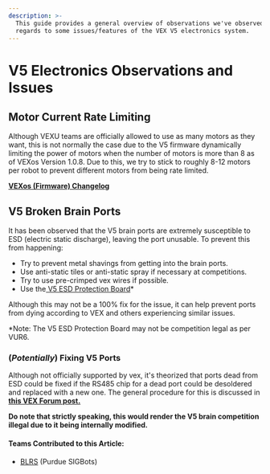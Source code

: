 ```yaml
---
description: >-
  This guide provides a general overview of observations we've observed in
  regards to some issues/features of the VEX V5 electronics system.
---
```


# V5 Electronics Observations and Issues

## **Motor Current Rate Limiting**

Although VEXU teams are officially allowed to use as many motors as they want, this is not normally the case due to the V5 firmware dynamically limiting the power of motors when the number of motors is more than 8 as of VEXos Version 1.0.8. Due to this, we try to stick to roughly 8-12 motors per robot to prevent different motors from being rate limited.

[**VEXos (Firmware) Changelog**](https://www.vexrobotics.com/vexedr/products/firmware)

## **V5 Broken Brain Ports**

It has been observed that the V5 brain ports are extremely susceptible to ESD (electric static discharge), leaving the port unusable. To prevent this from happening:

* Try to prevent metal shavings from getting into the brain ports.
* Use anti-static tiles or anti-static spray if necessary at competitions.
* Try to use pre-crimped vex wires if possible.
* Use the[ V5 ESD Protection Board](../../v5-esd-protection-board.md)\*

Although this may not be a 100% fix for the issue, it can help prevent ports from dying according to VEX and others experiencing similar issues.

\*Note: The V5 ESD Protection Board may not be competition legal as per VUR6.

### **(**_**Potentially**_**) Fixing V5 Ports**

Although not officially supported by vex, it's theorized that ports dead from ESD could be fixed if the RS485 chip for a dead port could be desoldered and replaced with a new one. The general procedure for this is discussed in [**this VEX Forum post.**](https://www.vexforum.com/t/broken-v5-ports-and-how-to-fix-them/76342)

**Do note that strictly speaking, this would render the V5 brain competition illegal due to it being internally modified.**

#### Teams Contributed to this Article:

* [BLRS](https://purduesigbots.com) (Purdue SIGBots)
